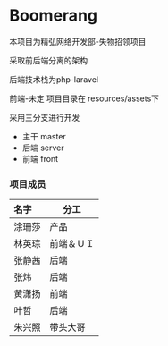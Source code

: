 # Boomerang

本项目为精弘网络开发部-失物招领项目

采取前后端分离的架构

后端技术栈为php-laravel

前端-未定 项目目录在 resources/assets下

采用三分支进行开发

- 主干 master
- 后端 server
- 前端 front



### 项目成员

| 名字   | 分工    |
| :--- | ----- |
| 涂珊莎  | 产品    |
| 林英琮  | 前端＆ＵＩ |
| 张静茜  | 后端    |
| 张炜   | 后端    |
| 黄潇扬  | 前端    |
| 叶哲   | 后端    |
| 朱兴照  | 带头大哥  |

